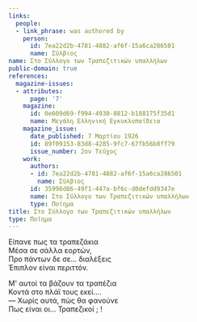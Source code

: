 ```yaml
---
links:
  people:
  - link_phrase: was authored by
    person:
      id: 7ea22d2b-4781-4882-af6f-15a6ca286501
      name: Σύλβιος
name: Στο Σύλλογο των Τραπεζιτικών υπαλλήλων
public-domain: true
references:
  magazine-issues:
  - attributes:
      page: '7'
    magazine:
      id: 0e609d69-f994-4930-8812-b188175f35d1
      name: Μεγάλη Ελληνική Εγκυκλοπαίδεια
    magazine_issue:
      date_published: 7 Μαρτίου 1926
      id: 89f09153-83d8-4285-9fc7-67fb56b8ff79
      issue_number: 2ον Τεύχος
    work:
      authors:
      - id: 7ea22d2b-4781-4882-af6f-15a6ca286501
        name: Σύλβιος
      id: 35996d86-49f1-447a-bf6c-d0defdd9347e
      name: Στο Σύλλογο των Τραπεζιτικών υπαλλήλων
      type: Ποίημα
title: Στο Σύλλογο των Τραπεζιτικών υπαλλήλων
type: Ποίημα
---
```


<main class="content" itemprop="text">
<p>Είπανε πως τα τραπεζάκια<br>
Μέσα σε σάλλα εορτών,<br>
Προ πάντων δε σε... διαλέξεις<br>
Έπιπλον είναι περιττόν.<br></p>

<p>Μ' αυτοί τα βάζουν τα τραπέζια<br>
Κοντά στο πλάϊ τους εκεί....<br>
&mdash; Χωρίς αυτά, πώς θα φανούνε<br>
Πως είναι οι... Τραπεζικοί ; !<br></p>
</main>
